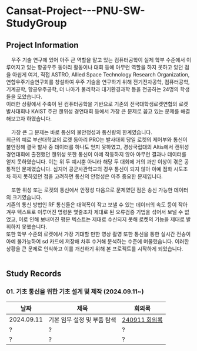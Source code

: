 # Cansat-Project---PNU-SW-StudyGroup

## Project Information
&emsp;우주 기술 연구에 있어 아주 큰 역할을 맡고 있는 컴퓨터공학이 실제 학부 수준에서 이루어지고 있는 항공우주 동아리 활동이나 대회 등에 아무런 역할을 하지 못하고 있던 점을 아쉽게 여겨, 직접 ASTRO, Allied Space Technology Research Organization, 연합우주기술연구회를 창설하여 우주 기술을 연구하기 위해 전기전자공학, 컴퓨터공학, 기계공학, 항공우주공학, 더 나아가 물리학과 대기환경과학 등을 전공하는 24명의 학생들을 모았습니다.  
이러한 상황에서 주축이 된 컴퓨터공학을 기반으로 기존의 전국대학생로켓연합의 로켓 발사대회나 KAIST 주관 캔위성 경연대회 등에서 가장 큰 문제로 꼽고 있는 문제를 해결해보고자 하였습니다.  
<br/>
&emsp;가장 큰 그 문제는 바로 통신의 불안정성과 통신량의 한계였습니다.  
최근의 예로 부산대학교의 로켓 동아리 PRO는 발사대회 당일 로켓의 제어부와 통신이 불안정해 결국 발사 중 데이터를 하나도 얻지 못하였고, 경상국립대의 Altis에서 캔위성 경연대회에 출전했던 캔위성 또한 통신이 아예 작동하지 않아 아무런 결과나 데이터를 얻지 못하였습니다. 이는 위 두 예시뿐 아니라 해당 두 대회에 거의 과반 이상이 겪은 공통적인 문제였습니다. 심지어 공군사관학교의 경우 통신이 되지 않아 아예 점화 시도조차 하지 못하였던 점을 고려하면 통신의 안정성은 아주 중요한 문제입니다.  
<br/>
&emsp;또한 위성 또는 로켓의 통신에서 안정성 다음으로 문제였던 점은 송신 가능한 데이터의 크기였습니다.  
기존의 통신 방법인 RF 통신들은 대역폭이 작고 보낼 수 있는 데이터의 속도 등이 작아 겨우 텍스트로 이루어진 명령문 몇줄조차 제대로 된 오류검증 기법을 섞어서 보낼 수 없었고, 이로 인해 보내어진 평문 텍스트는 제대로 수신되지 못해 로켓의 기능을 제대로 발휘하지 못했습니다.  
또한 학부 수준의 로켓에서 가장 기대할 만한 영상 촬영 또한 통신을 통한 실시간 전송이 아예 불가능하여 sd 카드에 저장해 차후 수거해 분석하는 수준에 머물렀습니다. 
이러한 상황을 큰 문제로 인식하고 이를 개선하기 위해 본 프로젝트를 시작하게 되었습니다.  
<br>

## Study Records

### 01. 기초 통신을 위한 기초 설계 및 제작 (2024.09.11~)
|날짜|제목|회의록|
|------|---|---|
|2024.09.11|기본 임무 설정 및 부품 탐색|[240911 회의록](#240911)|
|?|?|?|
|?|?|?|
